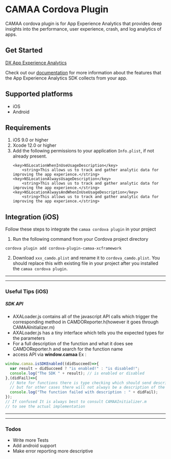 # CAMAA Cordova Plugin

CAMAA cordova plugin is for App Experience Analytics that provides deep insights into the performance, user experience, crash, and log analytics of apps.


## Get Started
[DX App Experience Analytics](https://www.broadcom.com/info/aiops/app-analytics)

Check out our [documentation](https://techdocs.broadcom.com/content/broadcom/techdocs/us/en/ca-enterprise-software/it-operations-management/app-experience-analytics-saas/SaaS/reference/data-collected-by-ca-app-experience-analytics-sdk.html) for more information about the features that the App Experience Analytics SDK collects from your app.

## Supported platforms
* iOS
* Android

## Requirements
1. iOS 9.0 or higher
2. Xcode 12.0 or higher
3. Add the following permissions to your application `Info.plist`, if not already present.
    ```
    <key>NSLocationWhenInUseUsageDescription</key>
        <string>This allows us to track and gather analytic data for improving the app experience.</string>
    <key>NSLocationAlwaysUsageDescription</key>
        <string>This allows us to track and gather analytic data for improving the app experience.</string>
    <key>NSLocationAlwaysAndWhenInUseUsageDescription</key>
        <string>This allows us to track and gather analytic data for improving the app experience.</string>
    ```
    
## Integration (iOS)
Follow these steps to integrate the `camaa cordova plugin` in your project
1. Run the following command from your Cordova project directory
```
cordova plugin add cordova-plugin-camaa-xcframework
```
2. Download `xxx_camdo.plist` and rename it to `cordova_camdo.plist`. You should replace this with existing file in your project after you installed the `camaa cordova plugin`.


---
---
### Useful Tips (iOS)
  ##### SDK API

- AXALoader.js contains all of the javascript API calls which trigger the corresponding method in CAMDOReporter.h(however it goes through CAMAAInitializer.m)
- AXALoader.js has a tiny interface which tells you the expected types for the parameters
- For a full description of the function and what it does see CAMDOReporter.h and search for the function name
-  access API via **window.camaa**  Ex :
  ```js
window.camaa.isSDKEnabled((didSucceed)=>{
    var result = didSucceed ? "is enabled!" : "is disabled!";
    console.log("The SDK " + result); // is enabled or disabled
},(didFail)=>{
    // Note for functions there is type checking which should send descriptive error messages on failure
    // but for other cases there will not always be a description of the error
    console.log("The function failed with description : " + didFail);
});
// If confused It is always best to consult CAMAAInitializer.m
  // to see the actual implementation
  ```

---
---
### Todos

 - Write more Tests
 - Add android support
 - Make error reporting more descriptive


